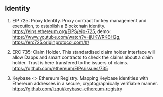 ## Identity

1.  EIP 725: Proxy Identity. Proxy contract for key management and
    execution, to establish a Blockchain
    identity. https://eips.ethereum.org/EIPS/eip-725, demo:
    https://www.youtube.com/watch?v=jjUKWRK8H2g,
    https://erc725.originprotocol.com/#/

1.  ERC 735: Claim Holder. This standardised claim holder interface
    will allow Dapps and smart contracts to check the claims about a
    claim holder. Trust is here transfered to the issuers of
    claims. https://github.com/ethereum/EIPs/issues/735

1. Keybase <> Ethereum Registry. Mapping Keybase identities with
   Ethereum addresses in a secure, cryptographically verifiable
   manner. https://github.com/izqui/keybase-ethereum-registry
